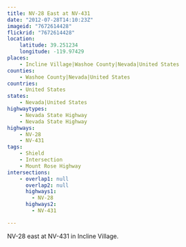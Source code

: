 ```yaml
---
title: NV-28 East at NV-431
date: "2012-07-28T14:10:23Z"
imageid: "7672614428"
flickrid: "7672614428"
location:
    latitude: 39.251234
    longitude: -119.97429
places:
    - Incline Village|Washoe County|Nevada|United States
counties:
    - Washoe County|Nevada|United States
countries:
    - United States
states:
    - Nevada|United States
highwaytypes:
    - Nevada State Highway
    - Nevada State Highway
highways:
    - NV-28
    - NV-431
tags:
    - Shield
    - Intersection
    - Mount Rose Highway
intersections:
    - overlap1: null
      overlap2: null
      highways1:
        - NV-28
      highways2:
        - NV-431

---
```

NV-28 east at NV-431 in Incline Village.